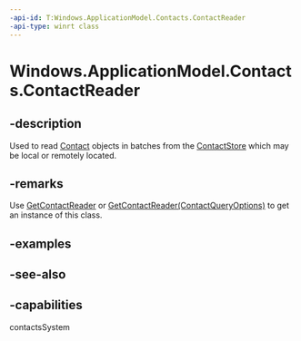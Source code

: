 ```yaml
---
-api-id: T:Windows.ApplicationModel.Contacts.ContactReader
-api-type: winrt class
---
```


<!-- Class syntax.
public class ContactReader : Windows.ApplicationModel.Contacts.IContactReader
-->

# Windows.ApplicationModel.Contacts.ContactReader

## -description
Used to read [Contact](contact.md) objects in batches from the [ContactStore](contactstore.md) which may be local or remotely located.

## -remarks
Use [GetContactReader](contactstore_getcontactreader_1793921473.md) or [GetContactReader(ContactQueryOptions)](contactstore_getcontactreader_1032732501.md) to get an instance of this class.

## -examples

## -see-also

## -capabilities
contactsSystem
